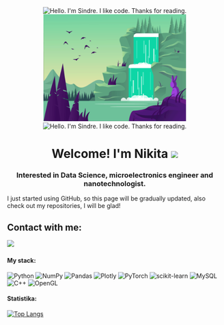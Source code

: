 <div align = "center">
    <img src="BG.gif" alt="Hello. I'm Sindre. I like code. Thanks for reading."  height=250">
    <img src="BG2.gif" alt="Hello. I'm Sindre. I like code. Thanks for reading." height=250">
    <img src="BG3.gif" alt="Hello. I'm Sindre. I like code. Thanks for reading." height=250">
</div>

<h1 align="center">
    Welcome!  I'm Nikita
    <img src="https://github.com/blackcater/blackcater/raw/main/images/Hi.gif" height="32"/>
</h1>
<h3 align="center">
    Interested in Data Science, microelectronics engineer and nanotechnologist.
</h3>

I just started using GitHub, so this page will be gradually updated, also check out my repositories, I will be glad!

<h2 align="Left">
    Contact with me:
</h2>
<div align = "left">
    <img src="https://img.shields.io/badge/Telegram-2CA5E0?style=for-the-badge&logo=telegram&logoColor=white" height="32"/>
</div>

<h4 align="Left">
    My stack:
</h4>

![Python](https://img.shields.io/badge/python-3670A0?style=for-the-badge&logo=python&logoColor=ffdd54)
![NumPy](https://img.shields.io/badge/numpy-%23013243.svg?style=for-the-badge&logo=numpy&logoColor=white)
![Pandas](https://img.shields.io/badge/pandas-%23150458.svg?style=for-the-badge&logo=pandas&logoColor=white)
![Plotly](https://img.shields.io/badge/Plotly-%233F4F75.svg?style=for-the-badge&logo=plotly&logoColor=white)
![PyTorch](https://img.shields.io/badge/PyTorch-%23EE4C2C.svg?style=for-the-badge&logo=PyTorch&logoColor=white)
![scikit-learn](https://img.shields.io/badge/scikit--learn-%23F7931E.svg?style=for-the-badge&logo=scikit-learn&logoColor=white)
![MySQL](https://img.shields.io/badge/mysql-%2300f.svg?style=for-the-badge&logo=mysql&logoColor=white)
![C++](https://img.shields.io/badge/c++-%2300599C.svg?style=for-the-badge&logo=c%2B%2B&logoColor=white)
![OpenGL](https://img.shields.io/badge/OpenGL-%23FFFFFF.svg?style=for-the-badge&logo=opengl)
                                                                                                                                   
<h4 align="Left">
    Statistika:
</h4>

[![Top Langs](https://github-readme-stats.vercel.app/api/top-langs/?username=nikonovone)](https://github.com/anuraghazra/github-readme-stats)






